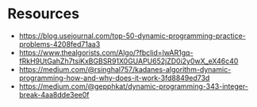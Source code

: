 # Resources

* https://blog.usejournal.com/top-50-dynamic-programming-practice-problems-4208fed71aa3
* https://www.thealgorists.com/Algo/?fbclid=IwAR1gq-fRkH9UtGahZh7tsiKxBGBSR91X0GUAPU652jZD0i2y0wX_eX46c40
* https://medium.com/@rsinghal757/kadanes-algorithm-dynamic-programming-how-and-why-does-it-work-3fd8849ed73d
* https://medium.com/@gepphkat/dynamic-programming-343-integer-break-4aa8dde3ee0f
